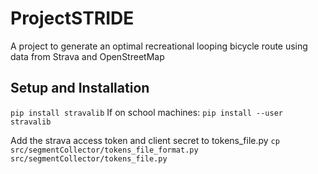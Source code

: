 # ProjectSTRIDE
A project to generate an optimal recreational looping bicycle route using data from Strava and OpenStreetMap


## Setup and Installation

`pip install stravalib`
If on school machines:
`pip install --user stravalib`

Add the strava access token and client secret to tokens_file.py
`cp src/segmentCollector/tokens_file_format.py src/segmentCollector/tokens_file.py`
